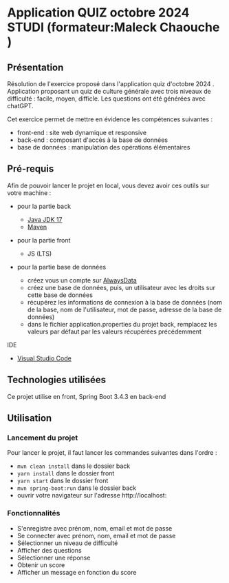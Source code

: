 
# Application QUIZ octobre 2024 STUDI (formateur:Maleck Chaouche ) 

## Présentation

Résolution de l'exercice proposé dans l'application quiz d'octobre 2024 .
Application proposant un quiz de culture générale avec trois niveaux de difficulté : facile, moyen, difficle.
Les questions ont été générées avec chatGPT.

Cet exercice permet de mettre en évidence les compétences suivantes : 
- front-end : site web dynamique et responsive
- back-end : composant d'accès à la base de données
- base de données : manipulation des opérations élémentaires 

## Pré-requis

Afin de pouvoir lancer le projet en local, vous devez avoir ces outils sur votre machine : 
- pour la partie back
    - [Java JDK 17](https://adoptium.net/temurin/releases/)
    - [Maven](https://dlcdn.apache.org/maven/maven-3/3.8.7/binaries/apache-maven-3.8.7-bin.zip)
- pour la partie front
    - JS (LTS) 

- pour la partie base de données 
    - créez vous un compte sur [AlwaysData](https://www.alwaysdata.com/fr/)
    - créez une base de données, puis, un utilisateur avec les droits sur cette base de données
    - récupérez les informations de connexion à la base de données (nom de la base, nom de l'utilisateur, mot de passe, adresse de la base de données)
    - dans le fichier application.properties du projet back, remplacez les valeurs par défaut par les valeurs récupérées précédemment

IDE
- [Visual Studio Code](https://code.visualstudio.com/)


## Technologies utilisées

Ce projet utilise en front, Spring Boot 3.4.3 en back-end 

## Utilisation

### Lancement du projet

Pour lancer le projet, il faut lancer les commandes suivantes dans l'ordre :
- `mvn clean install` dans le dossier back
- `yarn install` dans le dossier front
- `yarn start` dans le dossier front
- `mvn spring-boot:run` dans le dossier back
- ouvrir votre navigateur sur l'adresse http://localhost:

### Fonctionnalités

- S'enregistre avec prénom, nom, email et mot de passe
- Se connecter avec prénom, nom, email et mot de passe  
- Sélectionner un niveau de difficulté 
- Afficher des questions
- Sélectionner une réponse
- Obtenir un score 
- Afficher un message en fonction du score



